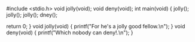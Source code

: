 #include <stdio.h>
void jolly(void);
void deny(void);
int main(void)
{
jolly();
jolly();
jolly();
dney();

return 0;
}
void jolly(void)
{
    printf("For he's a jolly good fellow.\n");
    }
    void deny(void)
    {
    printf("Which nobody can deny!.\n");
    }


